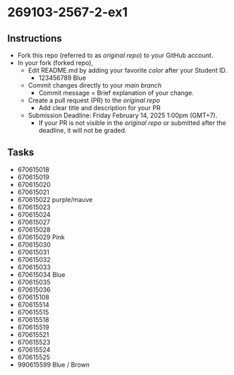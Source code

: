 # 269103-2567-2-ex1

## Instructions

* Fork this repo (referred to as *original repo*) to your GitHub account.
* In your fork (forked repo),
  * Edit README.md by adding your favorite *color* after your Student ID.
    * 123456789 Blue
  * Commit changes directly to your *main branch*
    * Commit message = Brief explanation of your change.
  * Create a pull request (PR) to the *original repo*
    * Add clear title and description for your PR
  * Submission Deadline: Friday February 14, 2025 1:00pm (GMT+7).
    * If your PR is not visible in the *original repo* or submitted after the deadline, it will not be graded.

## Tasks

* 670615018
* 670615019
* 670615020
* 670615021
* 670615022 purple/mauve
* 670615023
* 670615024
* 670615027
* 670615028
* 670615029 Pink
* 670615030
* 670615031
* 670615032
* 670615033
* 670615034 Blue
* 670615035
* 670615036
* 670615108
* 670615514
* 670615515
* 670615518
* 670615519
* 670615521
* 670615523
* 670615524
* 670615525
* 990615599 Blue / Brown
